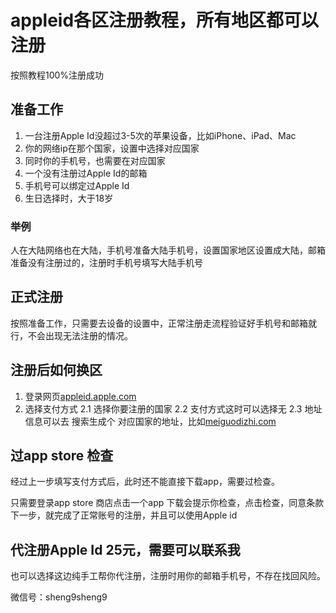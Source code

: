 # appleid各区注册教程，所有地区都可以注册
按照教程100%注册成功

## 准备工作

1. 一台注册Apple Id没超过3-5次的苹果设备，比如iPhone、iPad、Mac
2. 你的网络ip在那个国家，设置中选择对应国家
3. 同时你的手机号，也需要在对应国家
4. 一个没有注册过Apple Id的邮箱
5. 手机号可以绑定过Apple Id
6. 生日选择时，大于18岁

### 举例

人在大陆网络也在大陆，手机号准备大陆手机号，设置国家地区设置成大陆，邮箱准备没有注册过的，注册时手机号填写大陆手机号


## 正式注册

按照准备工作，只需要去设备的设置中，正常注册走流程验证好手机号和邮箱就行，不会出现无法注册的情况。

## 注册后如何换区

1. 登录网页[appleid.apple.com](https://appleid.apple.com) 
2. 选择支付方式
2.1 选择你要注册的国家
2.2 支付方式这时可以选择无
2.3 地址信息可以去 搜索生成个 对应国家的地址，比如[meiguodizhi.com](https://www.meiguodizhi.com)

## 过app store 检查

经过上一步填写支付方式后，此时还不能直接下载app，需要过检查。

只需要登录app store 商店点击一个app 下载会提示你检查，点击检查，同意条款下一步，就完成了正常账号的注册，并且可以使用Apple id

## 代注册Apple Id 25元，需要可以联系我

也可以选择这边纯手工帮你代注册，注册时用你的邮箱手机号，不存在找回风险。

微信号：sheng9sheng9
